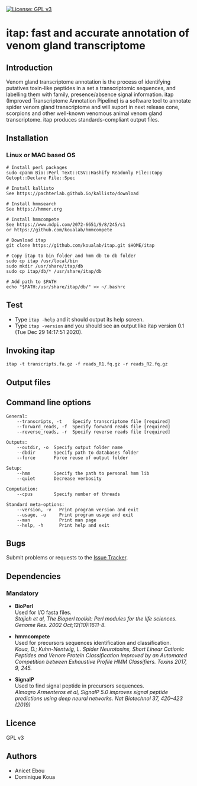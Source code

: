 [![License: GPL v3](https://img.shields.io/badge/License-GPLv3-blue.svg)](https://www.gnu.org/licenses/gpl-3.0)

# itap: fast and accurate annotation of venom gland transcriptome

## Introduction

Venom gland transcriptome annotation is the process of identifying putatives toxin-like peptides in a set a transcriptomic sequences, and labelling them with family, presence/absence signal information. itap (Improved Transcriptome Annotation Pipeline) is a software tool to annotate spider venom gland transcriptome and will suport in next release cone, scorpions and other well-known venomous animal venom gland transcriptome. itap produces standards-compliant output files.

## Installation

### Linux or MAC based OS

```
# Install perl packages
sudo cpanm Bio::Perl Text::CSV::Hashify Readonly File::Copy Getopt::Declare File::Spec

# Install kallisto
See https://pachterlab.github.io/kallisto/download

# Install hmmsearch
See https://hmmer.org

# Install hmmcompete
See https://www.mdpi.com/2072-6651/9/8/245/s1
or https://github.com/koualab/hmmcompete

# Download itap
git clone https://github.com/koualab/itap.git $HOME/itap

# Copy itap to bin folder and hmm db to db folder
sudo cp itap /usr/local/bin
sudo mkdir /usr/share/itap/db
sudo cp itap/db/* /usr/share/itap/db

# Add path to $PATH
echo "$PATH:/usr/share/itap/db/" >> ~/.bashrc
```

## Test

* Type `itap -help` and it should output its help screen.
* Type `itap -version` and you should see an output like itap version 0.1 (Tue Dec 29 14:17:51 2020).
  


## Invoking itap

```
itap -t transcripts.fa.gz -f reads_R1.fq.gz -r reads_R2.fq.gz
```
  

## Output files


## Command line options

```
General:
	--transcripts, -t    Specify transcriptome file [required]
	--forward_reads, -f  Specify forward reads file [required]
	--reverse_reads, -r  Specify reverse reads file [required]

Outputs:
	--outdir, -o  Specify output folder name
	--dbdir       Specify path to databases folder
	--force       Force reuse of output folder

Setup:
	--hmm         Specify the path to personal hmm lib
	--quiet       Decrease verbosity

Computation:
	--cpus        Specify number of threads

Standard meta-options:
	--version, -v   Print program version and exit
	--usage, -u     Print program usage and exit
	--man           Print man page
	--help, -h      Print help and exit

```
  
  
## Bugs

Submit problems or requests to the [Issue Tracker](https://github.com/itap/issues).

  


## Dependencies

### Mandatory

* **BioPerl**  
  Used for I/O fasta files.  
  *Stajich et al, The Bioperl toolkit: Perl modules for the life sciences. Genome Res. 2002 Oct;12(10):1611-8.*

* **hmmcompete**  
  Used for precursors sequences identification and classification.  
  *Koua, D.; Kuhn-Nentwig, L. Spider Neurotoxins, Short Linear Cationic Peptides and Venom Protein Classification Improved by an Automated Competition between Exhaustive Profile HMM Classifiers. Toxins 2017, 9, 245.*

* **SignalP**  
  Used to find signal peptide in precursors sequences.  
  *Almagro Armenteros  et al, SignalP 5.0 improves signal peptide predictions using deep neural networks. Nat Biotechnol 37, 420–423 (2019)*

## Licence

GPL v3

## Authors

* Anicet Ebou
* Dominique Koua


